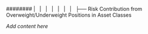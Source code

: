 ######## |   |   |   |   |   |   |   ├── Risk Contribution from Overweight/Underweight Positions in Asset Classes

*Add content here*